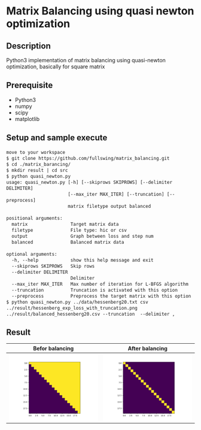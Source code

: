 # Matrix Balancing using quasi newton optimization

## Description

Python3 implementation of matrix balancing using quasi-newton optimization, basically for square matrix

## Prerequisite

- Python3
- numpy
- scipy
- matplotlib

## Setup and sample execute

```
move to your workspace
$ git clone https://github.com/fullswing/matrix_balancing.git
$ cd ./matrix_barancing/
$ mkdir result | cd src
$ python quasi_newton.py
usage: quasi_newton.py [-h] [--skiprows SKIPROWS] [--delimiter DELIMITER]
                       [--max_iter MAX_ITER] [--truncation] [--preprocess]
                       matrix filetype output balanced

positional arguments:
  matrix                Target matrix data
  filetype              File type: hic or csv
  output                Graph between loss and step num
  balanced              Balanced matrix data

optional arguments:
  -h, --help            show this help message and exit
  --skiprows SKIPROWS   Skip rows
  --delimiter DELIMITER
                        Delimiter
  --max_iter MAX_ITER   Max number of iteration for L-BFGS algorithm
  --truncation          Truncation is activated with this option
  --preprocess          Preprocess the target matrix with this option
$ python quasi_newton.py ../data/hessenberg20.txt csv ../result/hessenberg_exp_loss_with_truncation.png ../result/balanced_hessenberg20.csv --truncation  --delimiter ,
```

## Result

| Befor balancing | After balancing |
|:-----------:|:------------:|
| ![hessenberg](https://github.com/fullswing/matrix_balancing/blob/images/images/hessenberg20.png) | ![balanced hessenberg](https://github.com/fullswing/matrix_balancing/blob/images/images/balanced_hessenberg.png) |